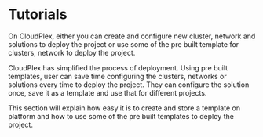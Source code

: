 # Tutorials

On CloudPlex, either you can create and configure new cluster, network and solutions to deploy the project or use some of the pre built template for clusters, network to deploy the project.

CloudPlex has simplified the process of deployment. Using pre built templates, user can save time configuring the clusters, networks or solutions every time to deploy the project. They can configure the solution once, save it as a template and use that for different projects. 

This section will explain how easy it is to create and store a template on platform and how to use some of the pre built templates to deploy the project. 



